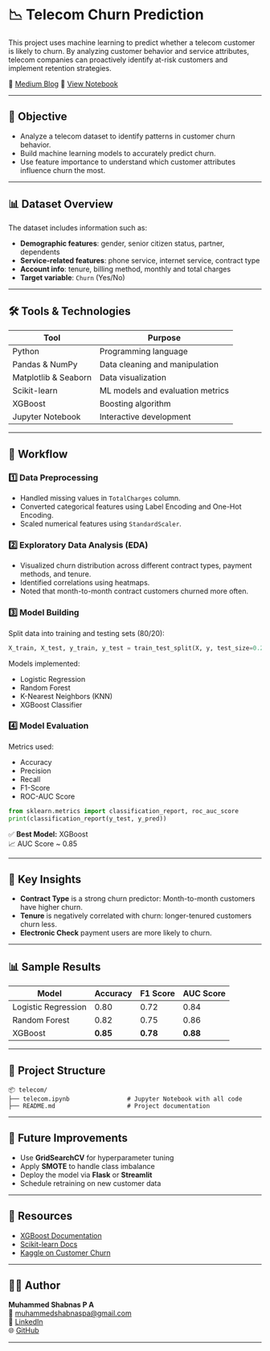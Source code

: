 # 📉 Telecom Churn Prediction

This project uses machine learning to predict whether a telecom customer is likely to churn. By analyzing customer behavior and service attributes, telecom companies can proactively identify at-risk customers and implement retention strategies.

🔗 [Medium Blog](https://medium.com/@muhammedshabnaspa/predicting-customer-churn-in-telecom-a-machine-learning-approach-4d6dbf4e3fbf) 
📁 [View Notebook](telecom.ipynb)

---

## 🧠 Objective

- Analyze a telecom dataset to identify patterns in customer churn behavior.
- Build machine learning models to accurately predict churn.
- Use feature importance to understand which customer attributes influence churn the most.

---

## 📊 Dataset Overview

The dataset includes information such as:

- **Demographic features**: gender, senior citizen status, partner, dependents  
- **Service-related features**: phone service, internet service, contract type  
- **Account info**: tenure, billing method, monthly and total charges  
- **Target variable**: `Churn` (Yes/No)  

---

## 🛠 Tools & Technologies

| Tool              | Purpose                         |
|------------------|----------------------------------|
| Python            | Programming language             |
| Pandas & NumPy    | Data cleaning and manipulation   |
| Matplotlib & Seaborn | Data visualization             |
| Scikit-learn      | ML models and evaluation metrics |
| XGBoost           | Boosting algorithm               |
| Jupyter Notebook  | Interactive development          |

---

## 🔧 Workflow

### 1️⃣ Data Preprocessing

- Handled missing values in `TotalCharges` column.
- Converted categorical features using Label Encoding and One-Hot Encoding.
- Scaled numerical features using `StandardScaler`.

### 2️⃣ Exploratory Data Analysis (EDA)

- Visualized churn distribution across different contract types, payment methods, and tenure.
- Identified correlations using heatmaps.
- Noted that month-to-month contract customers churned more often.

### 3️⃣ Model Building

Split data into training and testing sets (80/20):

```python
X_train, X_test, y_train, y_test = train_test_split(X, y, test_size=0.2, random_state=42)
```

Models implemented:

- Logistic Regression
- Random Forest
- K-Nearest Neighbors (KNN)
- XGBoost Classifier

### 4️⃣ Model Evaluation

Metrics used:

- Accuracy
- Precision
- Recall
- F1-Score
- ROC-AUC Score

```python
from sklearn.metrics import classification_report, roc_auc_score
print(classification_report(y_test, y_pred))
```

✅ **Best Model:** XGBoost  
📈 AUC Score ~ 0.85

---

## 📌 Key Insights

- **Contract Type** is a strong churn predictor: Month-to-month customers have higher churn.
- **Tenure** is negatively correlated with churn: longer-tenured customers churn less.
- **Electronic Check** payment users are more likely to churn.

---

## 📊 Sample Results

| Model               | Accuracy | F1 Score | AUC Score |
|---------------------|----------|----------|-----------|
| Logistic Regression | 0.80     | 0.72     | 0.84      |
| Random Forest       | 0.82     | 0.75     | 0.86      |
| XGBoost             | **0.85** | **0.78** | **0.88**  |

---

## 🧭 Project Structure

```
📦 telecom/
├── telecom.ipynb                # Jupyter Notebook with all code
├── README.md                    # Project documentation
```

---

## 🚀 Future Improvements

- Use **GridSearchCV** for hyperparameter tuning  
- Apply **SMOTE** to handle class imbalance  
- Deploy the model via **Flask** or **Streamlit**  
- Schedule retraining on new customer data  

---

## 📎 Resources

- [XGBoost Documentation](https://xgboost.readthedocs.io/)
- [Scikit-learn Docs](https://scikit-learn.org/)
- [Kaggle on Customer Churn](https://www.kaggle.com/search?q=churn)

---

## 👨‍💻 Author

**Muhammed Shabnas P A**  
📧 muhammedshabnaspa@gmail.com  
🔗 [LinkedIn](https://www.linkedin.com/in/muhammed-shabnas-pa/)  
🌐 [GitHub](https://github.com/Muhammed-Shabnas-PA)

---
